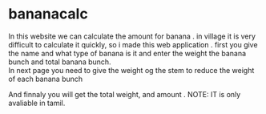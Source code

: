 # bananacalc
In this website we can calculate the amount for banana . in village it is very difficult to calculate it quickly, so i made this web application . first you give the name and what type of banana is it and enter the weight the banana bunch and total banana bunch.  
In next page you need to give the weight og the stem to reduce the weight of each banana bunch

And finnaly you will get the total weight, and amount .
NOTE: IT is only avaliable in tamil.
